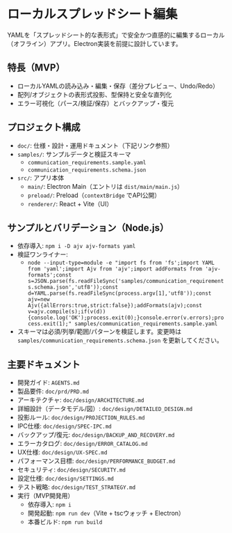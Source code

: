 # ローカルスプレッドシート編集

YAMLを「スプレッドシート的な表形式」で安全かつ直感的に編集するローカル（オフライン）アプリ。Electron実装を前提に設計しています。

## 特長（MVP）
- ローカルYAMLの読み込み・編集・保存（差分プレビュー、Undo/Redo）
- 配列/オブジェクトの表形式投影、型保持と安全な直列化
- エラー可視化（パース/検証/保存）とバックアップ・復元

## プロジェクト構成
- `doc/`: 仕様・設計・運用ドキュメント（下記リンク参照）
- `samples/`: サンプルデータと検証スキーマ
  - `communication_requirements.sample.yaml`
  - `communication_requirements.schema.json`
 - `src/`: アプリ本体
   - `main/`: Electron Main（エントリは `dist/main/main.js`）
   - `preload/`: Preload（`contextBridge` でAPI公開）
   - `renderer/`: React + Vite（UI）

## サンプルとバリデーション（Node.js）
- 依存導入: `npm i -D ajv ajv-formats yaml`
- 検証ワンライナー:
  - `node --input-type=module -e "import fs from 'fs';import YAML from 'yaml';import Ajv from 'ajv';import addFormats from 'ajv-formats';const s=JSON.parse(fs.readFileSync('samples/communication_requirements.schema.json','utf8'));const d=YAML.parse(fs.readFileSync(process.argv[1],'utf8'));const ajv=new Ajv({allErrors:true,strict:false});addFormats(ajv);const v=ajv.compile(s);if(v(d)){console.log('OK');process.exit(0);}console.error(v.errors);process.exit(1);" samples/communication_requirements.sample.yaml`
- スキーマは必須/列挙/範囲/パターンを検証します。変更時は `samples/communication_requirements.schema.json` を更新してください。

## 主要ドキュメント
- 開発ガイド: `AGENTS.md`
- 製品要件: `doc/prd/PRD.md`
- アーキテクチャ: `doc/design/ARCHITECTURE.md`
- 詳細設計（データモデル/図）: `doc/design/DETAILED_DESIGN.md`
- 投影ルール: `doc/design/PROJECTION_RULES.md`
- IPC仕様: `doc/design/SPEC-IPC.md`
- バックアップ/復元: `doc/design/BACKUP_AND_RECOVERY.md`
- エラーカタログ: `doc/design/ERROR_CATALOG.md`
- UX仕様: `doc/design/UX-SPEC.md`
- パフォーマンス目標: `doc/design/PERFORMANCE_BUDGET.md`
- セキュリティ: `doc/design/SECURITY.md`
- 設定仕様: `doc/design/SETTINGS.md`
- テスト戦略: `doc/design/TEST_STRATEGY.md`
- 実行（MVP開発用）
  - 依存導入: `npm i`
  - 開発起動: `npm run dev`（Vite + tscウォッチ + Electron）
  - 本番ビルド: `npm run build`
